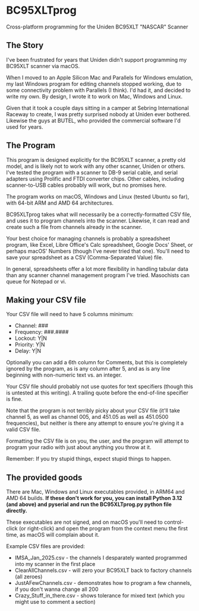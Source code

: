 # BC95XLTprog
Cross-platform programming for the Uniden BC95XLT "NASCAR" Scanner

## The Story
I've been frustrated for years that Uniden didn't support programming my BC95XLT scanner via macOS. 

When I moved to an Apple Silicon Mac and Parallels for Windows emulation, my last Windows program for editing channels stopped working, due to some connectivity problem with Parallels (I think). I'd had it, and decided to write my own. By design, I wrote it to work on Mac, Windows and Linux.

Given that it took a couple days sitting in a camper at Sebring International Raceway to create, I was pretty surprised nobody at Uniden ever bothered. Likewise the guys at BUTEL, who provided the commercial software I'd used for years.

## The Program
This program is designed explicitly for the BC95XLT scanner, a pretty old model, and is likely not to work with any other scanner, Uniden or others. I've tested the program with a scanner to DB-9 serial cable, and serial adapters using Prolific and FTDI converter chips. Other cables, including scanner-to-USB cables probably will work, but no promises here.

The program works on macOS, Windows and Linux (tested Ubuntu so far), with 64-bit ARM and AMD 64 architectures.

BC95XLTprog takes what will necessarily be a correctly-formatted CSV file, and uses it to program channels into the scanner. Likewise, it can read and create such a file from channels already in the scanner.

Your best choice for managing channels is probably a spreadsheet program, like Excel, Libre Office's Calc spreadsheet, Google Docs' Sheet, or perhaps macOS' Numbers (though I've never tried that one). You'll need to save your spreadsheet as a CSV (Comma-Separated Value) file.

In general, spreadsheets offer a lot more flexibility in handling tabular data than any scanner channel management program I've tried. Masochists can queue for Notepad or vi.

## Making your CSV file
Your CSV file will need to have 5 columns minimum:

- Channel: ###
- Frequency: ###.####
- Lockout: Y|N
- Priority: Y|N
- Delay: Y|N

Optionally you can add a 6th column for Comments, but this is completely ignored by the program, as is any column after 5, and as is any line beginning with non-numeric text vs. an integer.

Your CSV file should probably not use quotes for text specifiers (though this is untested at this writing). A trailing quote before the end-of-line specifier is fine.

Note that the program is not terribly picky about your CSV file (it'll take channel 5, as well as channel 005, and 451.05 as well as 451.0500 frequencies), but neither is there any attempt to ensure you're giving it a valid CSV file.

Formatting the CSV file is on you, the user, and the program will attempt to program your radio with just about anything you throw at it.

Remember: If you try stupid things, expect stupid things to happen.

## The provided goods
There are Mac, Windows and Linux executables provided, in ARM64 and AMD 64 builds. **If these don't work for you, you can install Python 3.12 (and above) and pyserial and run the BC95XLTprog.py python file directly.**

These executables are not signed, and on macOS you'll need to control-click (or right-click) and open the program from the context menu the first time, as macOS will complain about it.

Example CSV files are provided:

- IMSA_Jan_2025.csv - the channels I desparately wanted programmed into my scanner in the first place
- ClearAllChannels.csv - will zero your BC95XLT back to factory channels (all zeroes)
- JustAFewChannels.csv - demonstrates how to program a few channels, if you don't wanna change all 200
- Crazy_Stuff_in_there.csv - shows tolerance for mixed text (which you might use to comment a section)
